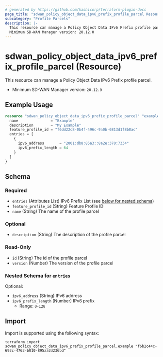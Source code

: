 ```yaml
---
# generated by https://github.com/hashicorp/terraform-plugin-docs
page_title: "sdwan_policy_object_data_ipv6_prefix_profile_parcel Resource - terraform-provider-sdwan"
subcategory: "Profile Parcels"
description: |-
  This resource can manage a Policy Object Data IPv6 Prefix profile parcel.
  Minimum SD-WAN Manager version: 20.12.0
---
```


# sdwan_policy_object_data_ipv6_prefix_profile_parcel (Resource)

This resource can manage a Policy Object Data IPv6 Prefix profile parcel.
  - Minimum SD-WAN Manager version: `20.12.0`

## Example Usage

```terraform
resource "sdwan_policy_object_data_ipv6_prefix_profile_parcel" "example" {
  name               = "Example"
  description        = "My Example"
  feature_profile_id = "f6dd22c8-0b4f-496c-9a0b-6813d1f8b8ac"
  entries = [
    {
      ipv6_address       = "2001:db8:85a3::8a2e:370:7334"
      ipv6_prefix_length = 64
    }
  ]
}
```

<!-- schema generated by tfplugindocs -->
## Schema

### Required

- `entries` (Attributes List) IPv6 Prefix List (see [below for nested schema](#nestedatt--entries))
- `feature_profile_id` (String) Feature Profile ID
- `name` (String) The name of the profile parcel

### Optional

- `description` (String) The description of the profile parcel

### Read-Only

- `id` (String) The id of the profile parcel
- `version` (Number) The version of the profile parcel

<a id="nestedatt--entries"></a>
### Nested Schema for `entries`

Optional:

- `ipv6_address` (String) IPv6 address
- `ipv6_prefix_length` (Number) IPv6 prefix
  - Range: `0`-`128`

## Import

Import is supported using the following syntax:

```shell
terraform import sdwan_policy_object_data_ipv6_prefix_profile_parcel.example "f6b2c44c-693c-4763-b010-895aa3d236bd"
```
